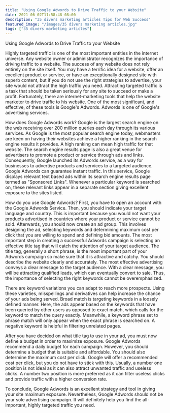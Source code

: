 ```yaml
---
title: "Using Google Adwords to Drive Traffic to your Website"
date: 2021-06-02T11:58:48-08:00
description: "35 divers marketing articles Tips for Web Success"
featured_image: "/images/35 divers marketing articles.jpg"
tags: ["35 divers marketing articles"]
---
```


Using Google Adwords to Drive Traffic to your Website

 
Highly targeted traffic is one of the most important entities in the internet universe. Any website owner or administrator recognizes the importance of driving traffic to a website. The success of any website does not rely entirely on the site itself. You may have a terrific idea for a website, offer an excellent product or service, or have an exceptionally designed site with superb content, but if you do not use the right strategies to advertise, your site would not attract the high traffic you need. Attracting targeted traffic is a task that should be taken seriously for any site to succeed or make a profit. Fortunately, there are internet-marketing tools that help the website marketer to drive traffic to his website. One of the most significant, and effective, of these tools is Google's Adwords. Adwords is one of Google's advertising services.

How does Google Adwords work? Google is the largest search engine on the web receiving over 200 million queries each day through its various services. As Google is the most popular search engine today, webmasters are keen on having their websites achieve a higher ranking in the search engine results it provides. A high ranking can mean high traffic for that website. The search engine results page is also a great venue for advertisers to promote a product or service through ads and links. Consequently, Google launched its Adwords service, as a way for businesses to advertise products and services to a targeted audience. Google Adwords can guarantee instant traffic. In this service, Google displays relevant text based ads within its search engine results page termed as "Sponsored Links". Whenever a particular keyword is searched on, these relevant links appear in a separate section giving excellent exposure to the sites listed. 

How do you use Google Adwords? First, you have to open an account with the Google Adwords Service. Then, you should indicate your target language and country. This is important because you would not want your products advertised in countries where your product or service cannot be sold. Afterwards, you should now create an ad group. This involves designing the ad, selecting keywords and determining maximum cost per click that you are willing to spend and defining bid amounts. The most important step in creating a successful Adwords campaign is selecting an effective title tag that will catch the attention of your target audience. The title tag, generally a short phrase, is the most important part of your Adwords campaign so make sure that it is attractive and catchy. You should describe the website clearly and accurately. The most effective advertising conveys a clear message to the target audience. With a clear message, you will be attracting qualified leads, which can eventually convert to sale. Thus, the importance of selecting the right keywords cannot be overemphasized.

There are keyword variations you can adapt to reach more prospects. Using these varieties, misspellings and derivatives can help increase the chance of your ads being served. Broad match is targeting keywords in a loosely defined manner. Here, the ads appear based on the keywords that have been queried by other users as opposed to exact match, which calls for the keyword to match the query exactly. Meanwhile, a keyword phrase set to phrase match will only appear when the exact phrase is searched on. A negative keyword is helpful in filtering unrelated pages.

After you have decided on what title tag to use in your ad, you must now define a budget in order to maximize exposure. Google Adwords recommend a daily budget for each campaign. However, you should determine a budget that is suitable and affordable. You should also determine the maximum cost per click. Google will offer a recommended cost per click, but you do not have to stick with this. Usually, a number one position is not ideal as it can also attract unwanted traffic and useless clicks. A number two position is more preferred as it can filter useless clicks and provide traffic with a higher conversion rate.

To conclude, Google Adwords is an excellent strategy and tool in giving your site maximum exposure. Nevertheless, Google Adwords should not be your sole advertising campaign. It will definitely help you find the all-important, highly targeted traffic you need. 

